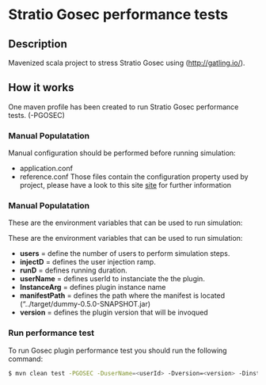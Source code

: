 
# Stratio Gosec performance tests

## Description

Mavenized scala project to stress Stratio Gosec using  (http://gatling.io/).

## How it works

One maven profile has been created to run Stratio Gosec performance tests. (-PGOSEC)

### Manual Populatation

Manual configuration should be performed before running simulation:
- application.conf
- reference.conf
Those files contain the configuration property used by project, please have a look to this site
[site](https://stratio.atlassian.net/wiki/display/SG/Management+-+Configuration) for further information

### Manual Populatation

These are the environment variables that can be used to run simulation:

These are the environment variables that can be used to run simulation:

- **users** = define the number of users to perform simulation steps.
- **injectD** = defines the user injection ramp.
- **runD** = defines running duration.
- **userName** = defines userId to instanciate the the plugin.
- **InstanceArg** = defines plugin instance name
- **manifestPath** = defines the path where the manifest is located (“../target/dummy-0.5.0-SNAPSHOT.jar)
- **version** = defines the plugin version that will be invoqued

### Run performance test

To run Gosec plugin performance test you should run the following command:
```sh
$ mvn clean test -PGOSEC -DuserName=<userId> -Dversion=<version> -Dinstance=<instanceName>
```
